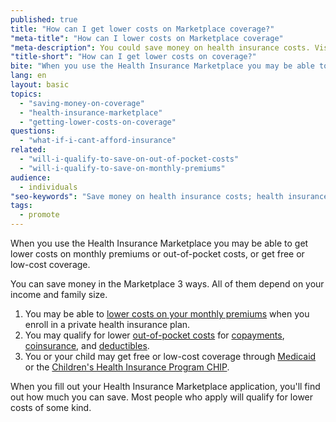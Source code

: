 ```yaml
---
published: true
title: "How can I get lower costs on Marketplace coverage?"
"meta-title": "How can I lower costs on Marketplace coverage"
"meta-description": You could save money on health insurance costs. Visit Healthcare.gov to find out if you can get free or low-cost insurance from the Health Insurance Marketplace
"title-short": "How can I get lower costs on coverage?"
bite: "When you use the Health Insurance Marketplace you may be able to get lower costs on monthly premiums or out-of-pocket costs, or get free or low-cost coverage."
lang: en
layout: basic
topics: 
  - "saving-money-on-coverage"
  - "health-insurance-marketplace"
  - "getting-lower-costs-on-coverage"
questions: 
  - "what-if-i-cant-afford-insurance"
related: 
  - "will-i-qualify-to-save-on-out-of-pocket-costs"
  - "will-i-qualify-to-save-on-monthly-premiums"
audience: 
  - individuals
"seo-keywords": "Save money on health insurance costs; health insurance costs; low-cost health insurance; free health insurance"
tags: 
  - promote
---
```


When you use the Health Insurance Marketplace you may be able to get lower costs on monthly premiums or out-of-pocket costs, or get free or low-cost coverage. 

You can save money in the Marketplace 3 ways. All of them depend on your income and family size.  

1.	You may be able to [lower costs on your monthly premiums](/will-i-qualify-to-save-on-monthly-premiums) when you enroll in a private health insurance plan.
2.	You may qualify for lower [out-of-pocket costs](/glossary/out-of-pocket-costs "glossary") for [copayments](/glossary/co-payment "glossary"), [coinsurance](/glossary/co-insurance "glossary"), and [deductibles](/glossary/deductible "glossary").
3.	You or your child may get free or low-cost coverage through [Medicaid](/do-i-qualify-for-medicaid) or the [Children's Health Insurance Program CHIP](/are-my-children-eligible-for-chip).

When you fill out your Health Insurance Marketplace application, you'll find out how much you can save. Most people who apply will qualify for lower costs of some kind.
